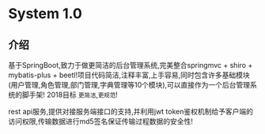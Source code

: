 # System 1.0

## 介绍
基于SpringBoot,致力于做更简洁的后台管理系统,完美整合springmvc + shiro + mybatis-plus + beetl!项目代码简洁,注释丰富,上手容易,同时包含许多基础模块(用户管理,角色管理,部门管理,字典管理等10个模块),可以直接作为一个后台管理系统的脚手架! 2018目标 `更简洁`,`更规范`!

rest api服务,提供对接服务端接口的支持,并利用jwt token鉴权机制给予客户端的访问权限,传输数据进行md5签名保证传输过程数据的安全性!

